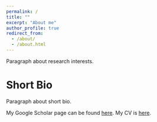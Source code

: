 ```yaml
---
permalink: /
title: ""
excerpt: "About me"
author_profile: true
redirect_from:
  - /about/
  - /about.html
---
```


Paragraph about research interests. 

Short Bio
======
Paragraph about short bio.

My Google Scholar page can be found [here](https://scholar.google.ca/citations?user=lEV5F5kAAAAJ&hl=en&oi=ao). 
My CV is [here](https://pages.github.com/).
